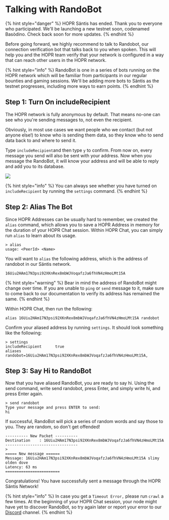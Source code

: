 <!-- ---
description: >-
  More information about RandoBot, a bot to help you verify your network
  connection in the Säntis network.
--- -->

# Talking with RandoBot

{% hint style="danger" %}
HOPR Säntis has ended. Thank you to everyone who participated. We'll be launching a new testnet soon, codenamed Basòdino. Check back soon for more updates.
{% endhint %}

Before going forward, we highly recommend to talk to Randobot, our connection verification bot that talks back to you when spoken. This will help you and the HOPR team verify that your network is configured in a way that can reach other users in the HOPR network.

{% hint style="info" %}
RandoBot is one in a series of bots running on the HOPR network which will be familiar from participants in our regular bounties and gaming sessions. We'll be adding more bots to Säntis as the testnet progresses, including more ways to earn points.
{% endhint %}

## Step 1: Turn On includeRecipient

The HOPR network is fully anonymous by default. That means no-one can see who you're sending messages to, not even the recipient.

Obviously, in most use cases we want people who we contact \(but not anyone else!\) to know who is sending them data, so they know who to send data back to and where to send it.

Type `includeRecipient`and then type `y` to confirm. From now on, every message you send will also be sent with your address. Now when you message the RandoBot, it will know your address and will be able to reply and add you to its database.

![](../../images/include-recipient.png)

{% hint style="info" %}
You can always see whether you have turned on `includeRecipient` by running the `settings` command.
{% endhint %}

## Step 2: Alias The Bot

Since HOPR Addresses can be usually hard to remember, we created the `alias` command, which allows you to save a HOPR Address in memory for the duration of your HOPR Chat session. Within HOPR Chat, you can simply run `alias` to learn about its usage.

```text
> alias
usage: <PeerId> <Name>
```

You will want to `alias` the following address, which is the address of randobot in our Säntis network.

```text
16Uiu2HAm17N3psi92XKnRex8mbWJVoqafzJa6fhVN4zHmoLMt15A
```

{% hint style="warning" %}
Bear in mind the address of RandoBot might change over time. If you are unable to `ping` or `send` message to it, make sure to come back to our documentation to verify its address has remained the same.
{% endhint %}

Within HOPR Chat, then run the following:

```text
alias 16Uiu2HAm17N3psi92XKnRex8mbWJVoqafzJa6fhVN4zHmoLMt15A randobot
```

Confirm your aliased address by running `settings`. It should look something like the following:

```text
> settings
includeRecipient      true
aliases               randobot=16Uiu2HAm17N3psi92XKnRex8mbWJVoqafzJa6fhVN4zHmoLMt15A,
```

## Step 3: Say Hi to RandoBot

Now that you have aliased RandoBot, you are ready to say hi. Using the send command, write send randobot, press Enter, and simply write hi, and press Enter again.

```text
> send randobot
Type your message and press ENTER to send:
hi
```

If successful, RandoBot will pick a series of random words and say those to you. They are random, so don't get offended!

```text
---------- New Packet ----------
Destination    : 16Uiu2HAm17N3psi92XKnRex8mbWJVoqafzJa6fhVN4zHmoLMt15A
--------------------------------
>
===== New message ======
Message: 16Uiu2HAm17N3psi92XKnRex8mbWJVoqafzJa6fhVN4zHmoLMt15A slimy olden dove
Latency: 63 ms
========================
```

Congratulations! You have successfully sent a message through the HOPR Säntis Network!

{% hint style="info" %}
In case you get a `Timeout Error,` please run `crawl` a few times. At the beginning of your HOPR Chat session, your node might have yet to discover RandoBot, so try again later or report your error to our [Discord](https://discord.gg/5FWSfq7) channel.
{% endhint %}
